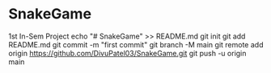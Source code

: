 # SnakeGame
1st In-Sem Project 
echo "# SnakeGame" >> README.md
git init
git add README.md
git commit -m "first commit"
git branch -M main
git remote add origin https://github.com/DivuPatel03/SnakeGame.git
git push -u origin main
